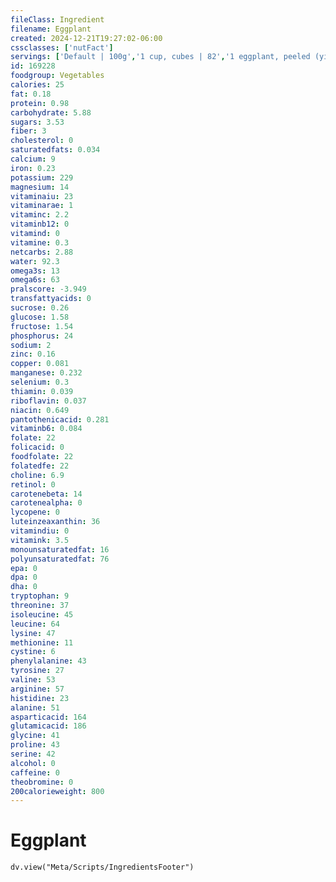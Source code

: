 ```yaml
---
fileClass: Ingredient
filename: Eggplant
created: 2024-12-21T19:27:02-06:00
cssclasses: ['nutFact']
servings: ['Default | 100g','1 cup, cubes | 82','1 eggplant, peeled (yield from 1-1/4 lb) | 458','1 eggplant, unpeeled (approx 1-1/4 lb) | 548']
id: 169228
foodgroup: Vegetables
calories: 25
fat: 0.18
protein: 0.98
carbohydrate: 5.88
sugars: 3.53
fiber: 3
cholesterol: 0
saturatedfats: 0.034
calcium: 9
iron: 0.23
potassium: 229
magnesium: 14
vitaminaiu: 23
vitaminarae: 1
vitaminc: 2.2
vitaminb12: 0
vitamind: 0
vitamine: 0.3
netcarbs: 2.88
water: 92.3
omega3s: 13
omega6s: 63
pralscore: -3.949
transfattyacids: 0
sucrose: 0.26
glucose: 1.58
fructose: 1.54
phosphorus: 24
sodium: 2
zinc: 0.16
copper: 0.081
manganese: 0.232
selenium: 0.3
thiamin: 0.039
riboflavin: 0.037
niacin: 0.649
pantothenicacid: 0.281
vitaminb6: 0.084
folate: 22
folicacid: 0
foodfolate: 22
folatedfe: 22
choline: 6.9
retinol: 0
carotenebeta: 14
carotenealpha: 0
lycopene: 0
luteinzeaxanthin: 36
vitamindiu: 0
vitamink: 3.5
monounsaturatedfat: 16
polyunsaturatedfat: 76
epa: 0
dpa: 0
dha: 0
tryptophan: 9
threonine: 37
isoleucine: 45
leucine: 64
lysine: 47
methionine: 11
cystine: 6
phenylalanine: 43
tyrosine: 27
valine: 53
arginine: 57
histidine: 23
alanine: 51
asparticacid: 164
glutamicacid: 186
glycine: 41
proline: 43
serine: 42
alcohol: 0
caffeine: 0
theobromine: 0
200calorieweight: 800
---
```


# Eggplant

```dataviewjs
dv.view("Meta/Scripts/IngredientsFooter")
```